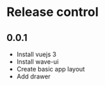 # Release control

## 0.0.1

* Install vuejs 3
* Install wave-ui
* Create basic app layout
* Add drawer
